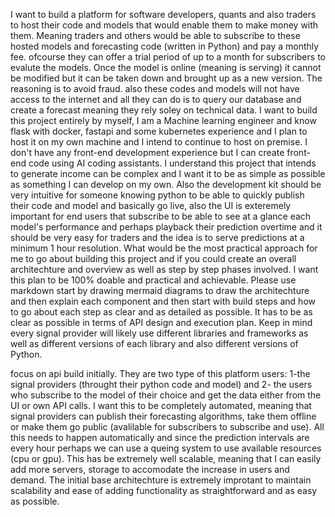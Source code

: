 I want to build a platform for software developers, quants and also traders to host their code and models that would enable them to make money with them. Meaning traders and others would be able to subscribe to these hosted models and forecasting code (written in Python) and pay a monthly fee. ofcourse they can offer a trial period of up to a month for subscribers to evalute the models. Once the model is online (meaning is serving) it cannot be modified but it can be taken down and brought up as a new version. The reasoning is to avoid fraud. also these codes and models will not have access to the internet and all they can do is to query our database and create a forecast meaning they rely soley on technical data. I want to build this project entirely by myself, I am a Machine learning engineer and know flask with docker, fastapi and some kubernetes experience and I plan to host it on my own machine and I intend to continue to host on premise. I don't have any front-end development experience but I can create front-end code using AI coding assistants. I understand this project that intends to generate income can be complex and I want it to be as simple as possible as something I can develop on my own. Also the development kit should be very intuitive for someone knowing python to be able to quickly publish their code and model and basically go live, also the UI is exteremely important for end users that subscribe to be able to see at a glance each model's performance and perhaps playback their prediction overtime and it should be very easy for traders and the idea is to serve predictions at a minimum 1 hour resolution. What would be the most practical approach for me to go about building this project and if you could create an overall architechture and overview as well as step by step phases involved. I want this plan to be 100% doable and practical and achievable. Please use markdown start by drawing mermaid diagrams to draw the architechture  and then explain each component and then start with build steps and how to go about each step as clear and as detailed as possible. It has to be as clear as possible in terms of API design and execution plan. Keep in mind every signal provider will likely use different libraries and frameworks as well as different versions of each library and also different versions of Python.

focus on api build initially. They are two type of this platform users: 1-the signal providers (throught their python code and model) and 2- the users who subscribe to the model of their choice and get the data either from the UI or own API calls. I want this to be completely automated, meaning that signal providers can publish their forecasting algorithms, take them offline or make them go public (avalilable for subscribers to subscribe and use). All this needs to happen automatically and since the prediction intervals are every hour perhaps we can use a queing system to use available resources (cpu or gpu). This has be extremely well scalable, meaning that I can easily add more servers, storage to accomodate the increase in users and demand. The initial base architechture is extremely improtant to maintain scalability and ease of adding functionality as straightforward and as easy as possible.
